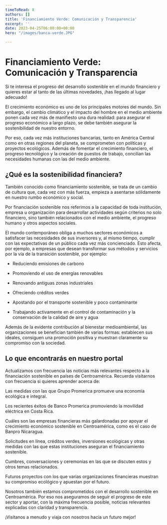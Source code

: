 ```yaml
---
timeToRead: 8
authors: []
title: 'Financiamiento Verde: Comunicación y Transparencia'
excerpt: ''
date: 2023-04-25T06:00:00+00:00
hero: "/images/banca-verde.JPG"

---
```

<h1>Financiamiento Verde: Comunicación y Transparencia</h1>

Si te interesa el progreso del desarrollo sostenible en el mundo financiero y quieres estar al tanto de las últimas novedades, ¡has llegado al lugar adecuado!

El crecimiento económico es uno de los principales motores del mundo. Sin embargo, el cambio climático y el impacto del hombre en el medio ambiente ponen cada vez más de manifiesto una dura realidad: para asegurar el progreso económico a largo plazo, se debe también asegurar la sostenibilidad de nuestro entorno.

Por eso, cada vez más instituciones bancarias, tanto en América Central como en otras regiones del planeta, se comprometen con políticas y proyectos ecológicos. Además de fomentar el crecimiento financiero, el progreso tecnológico y la creación de puestos de trabajo, concilian las necesidades humanas con las del medio ambiente.

<h2>¿Qué es la sostenibilidad financiera?</h2>

También conocido como financiamiento sostenible, se trata de un cambio de cultura que, cada vez con más fuerza, empieza a asentarse sólidamente en nuestro rumbo económico y social.

Por financiación sostenible nos referimos a la capacidad de toda institución, empresa u organización para desarrollar actividades según criterios no solo financiero, sino también relacionados con el medio ambiente, el progreso humano y otros aspectos sociales.

El mundo contemporáneo obliga a muchos sectores económicos a satisfacer las necesidades de sus inversores y, al mismo tiempo, cumplir con las expectativas de un público cada vez más concienciado. Esto afecta, por ejemplo, a empresas que desean transformar sus métodos y servicios por la vía de la transición sostenible, por ejemplo:

- Reduciendo emisiones de carbono

- Promoviendo el uso de energías renovables

- Renovando antiguas zonas industriales

- Ofreciendo créditos verdes

- Apostando por el transporte sostenible y poco contaminante

- Trabajando activamente en el control de contaminación y la conservación de la calidad de aire y agua

Además de la evidente contribución al bienestar medioambiental, las organizaciones se benefician también de varias formas: establecen sus ideales, consiguen una promoción positiva y muestran claramente su compromiso con la sociedad.

<h2>Lo que encontrarás en nuestro portal</h2>

Actualizamos con frecuencia las noticias más relevantes respecto a la financiación sostenible en países de Centroamérica. Recuerda visitarnos con frecuencia si quieres aprender acerca de:

Las medidas con las que Grupo Promerica promueve una economía ecológica e integral.

Los recientes éxitos de Banco Promerica promoviendo la movilidad eléctrica en Costa Rica.

Cuáles son las empresas financieras más galardonadas por apoyar el crecimiento económico sostenible en Centroamérica, como es el caso de Banpro Nicaragua.

Solicitudes en línea, créditos verdes, inversiones ecológicas y otras medidas con las que estas instituciones aseguran el financiamiento sostenible.

Cumbres, conversaciones y ceremonias en las que se discuten estos y otros temas relacionados.

Futuros proyectos con los que varias organizaciones financieras muestran su compromiso ecológico y apuestan por el futuro.

Nosotros también estamos comprometidos con el desarrollo sostenible en Centroamérica. Por eso nos aseguramos de seguir el progreso de este sector y aportar, con la máxima frecuencia posible, noticias relevantes explicadas con claridad y transparencia.

¡Visítanos a menudo y viaja con nosotros hacia un futuro mejor!
